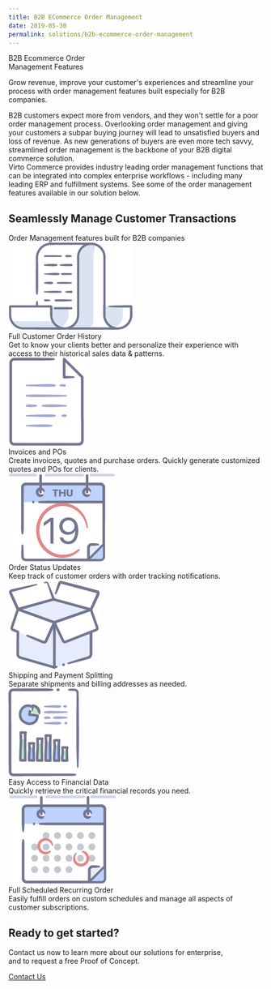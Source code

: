 ```yaml
---
title: B2B ECommerce Order Management
date: 2019-05-30
permalink: solutions/b2b-ecommerce-order-management
---
```

<div class="main">
    <div class="page">
        <div class="section section--cover">
            <div class="section__bg" style="background-image: url('../assets/images/b2b-ecommerce-order-management/bg.png');">
                <div class="section__t">B2B Ecommerce Order <br>Management Features</div>
                <p class="section__descr">Grow revenue, improve your customer's experiences and streamline your <br>process with order management features built especially for B2B companies.</p>
            </div>
        </div>
        <div class="section">
            <div class="section__inner container">
                <div class="section__info">
                    <div class="row">
                        <div class="col-lg-6">
                            <div class="section__descr">
                                B2B customers expect more from vendors, and they won't settle for a poor order management process. Overlooking order management and giving your customers a subpar buying journey will lead to unsatisfied buyers and loss of revenue. As new generations of buyers are even more tech savvy, streamlined order management is the backbone of your B2B digital commerce solution.
                            </div>
                        </div>
                        <div class="col-lg-6">
                            <div class="section__descr">
                                Virto Commerce provides industry leading order management functions that can be integrated into complex enterprise workflows - including many leading ERP and fulfillment systems. See some of the order management features available in our solution below.
                            </div>
                        </div>
                    </div>
                </div>
            </div>
        </div>
        <div class="section">
            <div class="section__inner container">
                <h2 class="section__t">Seamlessly Manage Customer Transactions</h2>
                <div class="section__descr">
                    Order Management features built for B2B companies
                </div>
                <div class="list list--columns row">
                    <div class="list__item col-lg-6">
                        <img src="../assets/images/b2b-ecommerce-order-management/full-customer.png" alt="" class="list__icon">
                        <div class="list__t">Full Customer Order History</div>
                        <div class="list__descr">
                            Get to know your clients better and personalize their experience with access to their historical sales data & patterns.
                        </div>
                    </div>
                    <div class="list__item col-lg-6">
                        <img src="../assets/images/b2b-ecommerce-order-management/invoices-pos.png" alt="" class="list__icon">
                        <div class="list__t">Invoices and POs</div>
                        <div class="list__descr">
                            Create invoices, quotes and purchase orders. Quickly generate customized quotes and POs for clients.
                        </div>
                    </div>
                    <div class="list__item col-lg-6">
                        <img src="../assets/images/b2b-ecommerce-order-management/order-status.png" alt="" class="list__icon">
                        <div class="list__t">Order Status Updates</div>
                        <div class="list__descr">
                            Keep track of customer orders with order tracking notifications.
                        </div>
                    </div>
                    <div class="list__item col-lg-6">
                        <img src="../assets/images/b2b-ecommerce-order-management/shipping-payment.png" alt="" class="list__icon">
                        <div class="list__t">Shipping and Payment Splitting</div>
                        <div class="list__descr">
                            Separate shipments and billing addresses as needed.
                        </div>
                    </div>
                    <div class="list__item col-lg-6">
                        <img src="../assets/images/b2b-ecommerce-order-management/easy-access.png" alt="" class="list__icon">
                        <div class="list__t">Easy Access to Financial Data</div>
                        <div class="list__descr">
                            Quickly retrieve the critical financial records you need.
                        </div>
                    </div>
                    <div class="list__item col-lg-6">
                        <img src="../assets/images/b2b-ecommerce-order-management/full-sheduled.png" alt="" class="list__icon">
                        <div class="list__t">Full Scheduled Recurring Order</div>
                        <div class="list__descr">
                            Easily fulfill orders on custom schedules and manage all aspects of customer subscriptions.
                        </div>
                    </div>
                </div>
            </div>
        </div>
    </div>
    <div class="section section--gray section--pattern">
        <div class="section__inner container">
            <h2 class="section__t">Ready to get started?</h2>
            <p class="section__descr">Contact us now to learn more about our solutions for enterprise, <br>and to request a free Proof of Concept.</p>
            <a href="#" class="btn btn--orange btn--round">Contact Us</a>
        </div>
    </div>
</div>